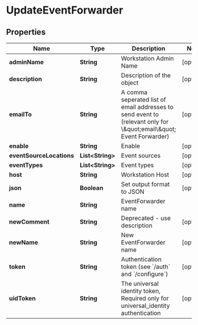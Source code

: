 

# UpdateEventForwarder

## Properties

Name | Type | Description | Notes
------------ | ------------- | ------------- | -------------
**adminName** | **String** | Workstation Admin Name |  [optional]
**description** | **String** | Description of the object |  [optional]
**emailTo** | **String** | A comma seperated list of email addresses to send event to (relevant only for \\\&quot;email\\\&quot; Event Forwarder) |  [optional]
**enable** | **String** | Enable |  [optional]
**eventSourceLocations** | **List&lt;String&gt;** | Event sources |  [optional]
**eventTypes** | **List&lt;String&gt;** | Event types |  [optional]
**host** | **String** | Workstation Host |  [optional]
**json** | **Boolean** | Set output format to JSON |  [optional]
**name** | **String** | EventForwarder name | 
**newComment** | **String** | Deprecated - use description |  [optional]
**newName** | **String** | New EventForwarder name |  [optional]
**token** | **String** | Authentication token (see &#x60;/auth&#x60; and &#x60;/configure&#x60;) |  [optional]
**uidToken** | **String** | The universal identity token, Required only for universal_identity authentication |  [optional]



